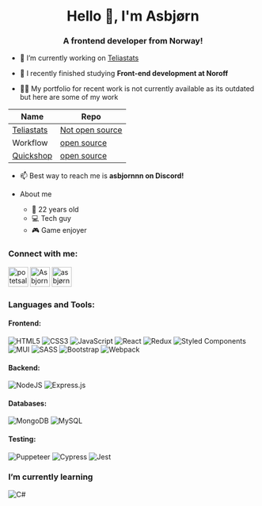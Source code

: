 <h1 align="center">Hello 👋, I'm Asbjørn</h1>
<h3 align="center">A frontend developer from Norway!</h3>

- 🔭 I’m currently working on [Teliastats](https://thundeee.github.io/TeliaStats/)

- 🏫 I recently finished studying **Front-end development at Noroff**

- 👨‍💻 My portfolio for recent work is not currently available as its outdated but here are some of my work
<div align="left">
     
| Name    | Repo      | 
| ----------- | ----------- |
| [Teliastats](https://thundeee.github.io/TeliaStats/)          | [Not open source](https://github.com/Thundeee/telistatsInfo/blob/main/README.md) |
|Workflow|[open source](https://github.com/Thundeee/social-media-client/blob/workflow/README.md)|
| [Quickshop](https://symphonious-sopapillas-91fe27.netlify.app/) | [open source](https://github.com/Thundeee/react-ca/blob/main/README.md)|

</div>


- 📫 Best way to reach me is **asbjornnn on Discord!**

- About me
  - 🎂 22 years old
  - 💻 Tech guy
  - 🎮 Game enjoyer


<h3 align="left">Connect with me:</h3>
<a href="https://twitter.com/potetsalatlol" target="blank"><img src="https://raw.githubusercontent.com/rahuldkjain/github-profile-readme-generator/master/src/images/icons/Social/twitter.svg" alt="potetsalatlol" height="40" width="40" /></a>
<a href="https://discord.com/users/183978195551387649" target="blank"><img src="https://raw.githubusercontent.com/rahuldkjain/github-profile-readme-generator/master/src/images/icons/Social/discord.svg" alt="Asbjorn#6086" height="40" width="40" /></a>
<a href="https://linkedin.com/in/asbjørn-abelsen-sekse-346961241" target="blank"><img src="https://raw.githubusercontent.com/rahuldkjain/github-profile-readme-generator/master/src/images/icons/Social/linked-in-alt.svg" alt="asbjørn-abelsen-sekse-346961241" height="40" width="40" /></a>

<h3 align="left">Languages and Tools:</h3>

<h4 align="left">Frontend:</h4>

 ![HTML5](https://img.shields.io/badge/html5-%23E34F26.svg?style=for-the-badge&logo=html5&logoColor=white) ![CSS3](https://img.shields.io/badge/css3-%231572B6.svg?style=for-the-badge&logo=css3&logoColor=white)
 ![JavaScript](https://img.shields.io/badge/javascript-%23323330.svg?style=for-the-badge&logo=javascript&logoColor=%23F7DF1E) ![React](https://img.shields.io/badge/react-%2320232a.svg?style=for-the-badge&logo=react&logoColor=%2361DAFB) ![Redux](https://img.shields.io/badge/redux-%23593d88.svg?style=for-the-badge&logo=redux&logoColor=white)
 ![Styled Components](https://img.shields.io/badge/styled--components-DB7093?style=for-the-badge&logo=styled-components&logoColor=white) ![MUI](https://img.shields.io/badge/MUI-%230081CB.svg?style=for-the-badge&logo=material-ui&logoColor=white) ![SASS](https://img.shields.io/badge/SASS-hotpink.svg?style=for-the-badge&logo=SASS&logoColor=white) ![Bootstrap](https://img.shields.io/badge/bootstrap-%23563D7C.svg?style=for-the-badge&logo=bootstrap&logoColor=white)
 ![Webpack](https://img.shields.io/badge/webpack-%238DD6F9.svg?style=for-the-badge&logo=webpack&logoColor=black) 
  

<h4 align="left">Backend:</h4>

 ![NodeJS](https://img.shields.io/badge/node.js-6DA55F?style=for-the-badge&logo=node.js&logoColor=white) ![Express.js](https://img.shields.io/badge/express.js-%23404d59.svg?style=for-the-badge&logo=express&logoColor=%2361DAFB)


<h4 align="left">Databases:</h4>

 ![MongoDB](https://img.shields.io/badge/MongoDB-%234ea94b.svg?style=for-the-badge&logo=mongodb&logoColor=white) ![MySQL](https://img.shields.io/badge/mysql-%2300f.svg?style=for-the-badge&logo=mysql&logoColor=white)
 
<h4 align="left">Testing:</h4>

 ![Puppeteer](https://img.shields.io/badge/-Puppeteer-01d8a2?style=for-the-badge&logo=puppeteer&logoColor=black) ![Cypress](https://img.shields.io/badge/-Cypress-007780?style=for-the-badge&logo=cypress&logoColor=white) ![Jest](https://img.shields.io/badge/-Jest-%23C21325?style=for-the-badge&logo=jest&logoColor=white) 
 
   <h3>I’m currently learning</h3>
 
   ![C#](https://img.shields.io/badge/c%23-%23239120.svg?style=for-the-badge&logo=c-sharp&logoColor=white)

